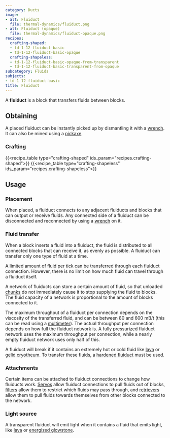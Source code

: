 ```yaml
---
category: Ducts
image:
- alt: Fluiduct
  file: thermal-dynamics/fluiduct.png
- alt: Fluiduct (opaque)
  file: thermal-dynamics/fluiduct-opaque.png
recipes:
  crafting-shaped:
  - td-1-12-fluiduct-basic
  - td-1-12-fluiduct-basic-opaque
  crafting-shapeless:
  - td-1-12-fluiduct-basic-opaque-from-transparent
  - td-1-12-fluiduct-basic-transparent-from-opaque
subcategory: Fluids
subjects:
- td-1-12-fluiduct-basic
title: Fluiduct
---
```


A **fluiduct** is a block that transfers fluids between blocks.


Obtaining
---------

A placed fluiduct can be instantly picked up by dismantling it with a
[wrench](../../wrenches/). It can also be mined using a
[pickaxe](https://minecraft.gamepedia.com/Pickaxe).

### Crafting
{{<recipe_table type="crafting-shaped" ids_param="recipes.crafting-shaped">}}
{{<recipe_table type="crafting-shapeless" ids_param="recipes.crafting-shapeless">}}


Usage
-----

### Placement
When placed, a fluiduct connects to any adjacent fluiducts and blocks that can
output or receive fluids. Any connected side of a fluiduct can be disconnected
and reconnected by using a [wrench](../../wrenches/) on it.

### Fluid transfer
When a block inserts a fluid into a fluiduct, the fluid is distributed to all
connected blocks that can receive it, as evenly as possible. A fluiduct can
transfer only one type of fluid at a time.

A limited amount of fluid per tick can be transferred through each fluiduct
connection. However, there is no limit on how much fluid can travel through a
fluiduct itself.

A network of fluiducts can store a certain amount of fluid, so that unloaded
[chunks](https://minecraft.gamepedia.com/Chunk) do not immediately cause it to
stop supplying the fluid to blocks. The fluid capacity of a network is
proportional to the amount of blocks connected to it.

The maximum throughput of a fluiduct per connection depends on the viscosity of
the transferred fluid, and can be between 80 and 600 mB/t (this can be read
using a [multimeter](../../thermal-foundation/multimeter/)). The actual
throughput per connection depends on how full the fluiduct network is. A fully
pressurized fluiduct network uses the maximum throughput per connection, while a
nearly empty fluiduct network uses only half of this.

A fluiduct will break if it contains an extremely hot or cold fluid like
[lava](https://minecraft.gamepedia.com/Lava) or [gelid
cryotheum](../../thermal-foundation/gelid-cryotheum/). To transfer these fluids,
a [hardened fluiduct](../hardened-fluiduct/) must be used.

### Attachments
Certain items can be attached to fluiduct connections to change how fluiducts
work. [Servos](../servos/) allow fluiduct connections to pull fluids out of
blocks, [filters](../filters/) allow them to restrict which fluids may pass
through, and [retrievers](../retrievers/) allow them to pull fluids towards
themselves from other blocks connected to the network.

### Light source
A transparent fluiduct will emit light when it contains a fluid that emits
light, like [lava](https://minecraft.gamepedia.com/Lava) or [energized
glowstone](../../thermal-foundation/energized-glowstone/).
